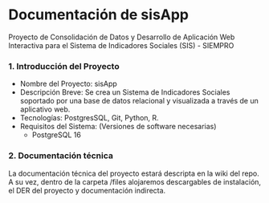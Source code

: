 # **Documentación de sisApp**
Proyecto de Consolidación de Datos y Desarrollo de Aplicación Web Interactiva para el Sistema de Indicadores Sociales (SIS) - SIEMPRO


### 1. Introducción del Proyecto
- Nombre del Proyecto: sisApp
- Descripción Breve: Se crea un Sistema de Indicadores Sociales soportado por una base de datos relacional y visualizada a través de un aplicativo web.
- Tecnologías: PostgresSQL, Git, Python, R.
- Requisitos del Sistema:  (Versiones de software necesarias)
  - PostgreSQL 16
  

### 2. Documentación técnica
La documentación técnica del proyecto estará descripta en la wiki del repo. A su vez, dentro de la carpeta /files alojaremos descargables de instalación, el DER del proyecto y documentación indirecta. 
